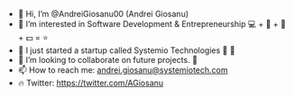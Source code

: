 - 👋 Hi, I’m @AndreiGiosanu00 (Andrei Giosanu)
- 👀 I’m interested in Software Development & Entrepreneurship 💻 + 📱 + 👔 + 💵 = ⭐
- 🌱 I just started a startup called Systemio Technologies 🤩 🚀 
- 💞️ I’m looking to collaborate on future projects. 🤙
- 📫 How to reach me: andrei.giosanu@systemiotech.com
- 🔥 Twitter: https://twitter.com/AGiosanu

<!---
AndreiGiosanu00/AndreiGiosanu00 is a ✨ special ✨ repository because its `README.md` (this file) appears on your GitHub profile.
You can click the Preview link to take a look at your changes.
--->

